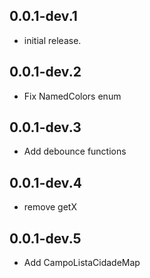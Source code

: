 ## 0.0.1-dev.1

* initial release.

## 0.0.1-dev.2

* Fix NamedColors enum

## 0.0.1-dev.3

* Add debounce functions

## 0.0.1-dev.4

* remove getX
  
## 0.0.1-dev.5

* Add CampoListaCidadeMap

